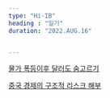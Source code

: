 ```yaml
---
type: "Hi-IB"
heading : "일기"
duration: "2022.AUG.16"


---
```

 
 
 
 
[물가 폭등이후 달러도 숨고르기](/todo/images/[16070229]_221522.pdf)


[중국 경제의 구조적 리스크 해부](/todo/images/[16070128]_221521.pdf) 

